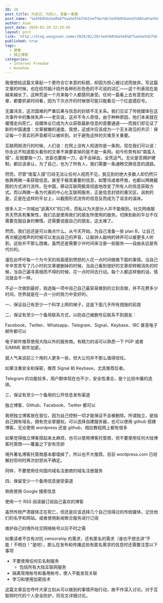 ```yaml
---
ID: 19
post_title: 为自己，为别人，准备一条路
post_name: '%e4%b8%ba%e8%87%aa%e5%b7%b1%ef%bc%8c%e4%b8%ba%e5%88%ab%e4%ba%ba%ef%bc%8c%e5%87%86%e5%a4%87%e4%b8%80%e6%9d%a1%e8%b7%af'
author: Xuan
post_date: 2020-02-20 22:19:45
layout: post
link: 'http://blog.wangxuan.name/2020/02/20/%e4%b8%ba%e8%87%aa%e5%b7%b1%ef%bc%8c%e4%b8%ba%e5%88%ab%e4%ba%ba%ef%bc%8c%e5%87%86%e5%a4%87%e4%b8%80%e6%9d%a1%e8%b7%af/'
published: true
tags:
  - 避秦
  - 独立博客
categories:
  - Internet Freedom
  - Knowhow
---
```

<!-- wp:paragraph -->
<p>我很想给这篇文章起一个更符合它本意的标题，却因为担心被过滤而放弃。写这篇文章的时候，也在绞尽脑汁绕开各种形形色色的不可说的词汇——这个列表现在是越来越长了。这种荒诞一个月来每个人都感同身受。任何一篇看上去有意思的文章，都要抓紧时间看，因为下次点开的时候很可能只能看见一个红底感叹号。</p>
<!-- /wp:paragraph -->

<!-- wp:paragraph -->
<p>无庸讳言，这次国难的严重后果与信息的封锁不无关系。我们见证了传统媒体在这次事件中的集体失声——老实说，这并不令人奇怪，由于种种原因，他们本来就在缓慢走向死亡。自媒体业已成为大众获取最新信息的首要通道——而我们却见证了新的中国速度：文章被撤的速度。我想，这或许应该成为一个无关政见的共识：保证每一个真实的声音都可以被听到，对于避免这样的灾难至关重要。</p>
<!-- /wp:paragraph -->

<!-- wp:paragraph -->
<p>互联网刚流行的时候，人们说：在网上没有人知道你是一条狗。现在我们可以说：你永远不知道那头看你的文章不爽要拿掉的是不是一条狗。如今形势有如“南蛮入侵”，反贼要挨一刀，忠臣也要挨一刀，会不会掉血，全凭运气。无论是否拥护建制，都应该承认，为了自己，也为了所有人，我们需要一条通畅交换信息的道路。</p>
<!-- /wp:paragraph -->

<!-- wp:paragraph -->
<p>然而，尽管“南蛮入侵”已经无法让任何人视而不见，我见到的绝大多数人却仍然只依靠两微一条获取信息。甚至于极其重要的信息，如警讯或者呼救，也都以两微截图的方式进行流传。在中国，移动互联网极其彻底地改变了所有人的信息获取方式。而以两微一条为代表的中心化互联网服务，正是信息封锁的重灾区。讽刺的是，正是在这样的平台上，以截图形式流传的信息反而成为了谣言的温床。</p>
<!-- /wp:paragraph -->

<!-- wp:paragraph -->
<p>很多人又一次喊出“逃离XX”的口号，而私以为大部分人并不能做到。社交网络服务天然具有集聚性，我们总是使用我们的朋友所使用的服务。切换到新的平台不仅需要克服自身的懒惰，还需要说服自己的朋友，这太难了。</p>
<!-- /wp:paragraph -->

<!-- wp:paragraph -->
<p>然而，我们总还是可以做点什么。从今天开始，为自己准备一些 plan B，让自己再次被迫噤声的时候可以发出自己的声音，让敲钟人敲响的钟声可以被更多人听到，这些并不那么困难。虽然还是需要少许时间来注册一些服务——自由永远是有代价的。</p>
<!-- /wp:paragraph -->

<!-- wp:paragraph -->
<p>谨在此呼吁每一个为今天的局面感到愤怒的人花一点时间做做下面的事情。当自己辛辛苦苦写了几小时的文章被删掉的时候，当自己看到很好的文章却转眼消失的时候，当自己遍寻真相而不得的时候，花一点时间去行动。每个人都这样做的话，情况就会不一样。</p>
<!-- /wp:paragraph -->

<!-- wp:paragraph -->
<p>不必一次做到最好，挑选每一项中自己自己最容易做到的立刻去做，并不花费多少时间。世界就是在一点一分的努力中变好的。</p>
<!-- /wp:paragraph -->

<!-- wp:group -->
<div class="wp-block-group"><div class="wp-block-group__inner-container"><!-- wp:paragraph -->
<p>一、保证自己有至少一个科学上网的梯子，这是下面几乎所有措施的前提</p>
<!-- /wp:paragraph -->

<!-- wp:paragraph -->
<p>二、保证有至少一个备用联系方式，以防自己被删号后联系不到朋友：</p>
<!-- /wp:paragraph -->

<!-- wp:group -->
<div class="wp-block-group"><div class="wp-block-group__inner-container"><!-- wp:paragraph -->
<p>Facebook、Twitter、Whatsapp、Telegram、Signal、Keybase、IRC 甚至电子邮件都可以</p>
<!-- /wp:paragraph -->

<!-- wp:paragraph -->
<p> 电子邮件推荐使用大陆以外的服务商。有精力的话可以熟悉一下 PGP 或者 S/MIME 邮件加密。 </p>
<!-- /wp:paragraph -->

<!-- wp:paragraph -->
<p>就人气来说前三个用的人更多一些，但大公司并不那么值得信任。</p>
<!-- /wp:paragraph -->

<!-- wp:paragraph -->
<p>如果注重安全和保密，推荐 Signal 和 Keybase，尤其推荐后者。</p>
<!-- /wp:paragraph -->

<!-- wp:paragraph -->
<p>Telegram 的功能较多，用户群体现在也不少，安全性凑合，是个比较中庸的选择。</p>
<!-- /wp:paragraph --></div></div>
<!-- /wp:group -->

<!-- wp:paragraph -->
<p> 三、保证有至少一个备用的公开信息发布渠道 </p>
<!-- /wp:paragraph -->

<!-- wp:group -->
<div class="wp-block-group"><div class="wp-block-group__inner-container"><!-- wp:paragraph -->
<p> 独立博客、Github、Facebook、Twitter 都可以 </p>
<!-- /wp:paragraph -->

<!-- wp:paragraph -->
<p>我把独立博客放在首位，因为自己控制一切才能保证不会被删除。所谓独立，是指自己拥有域名，拥有完全掌握权。可以选择自建服务器，也可以使用 github 搭建博客。无论使用
wordpress 还是 github，相应教程网上都有很多</p>
<!-- /wp:paragraph -->

<!-- wp:paragraph -->
<p>如果觉得独立博客搭起来太麻烦，也可以使用博客托管商，但不要使用任何大陆博客托管商——覆巢之下安有完卵</p>
<!-- /wp:paragraph -->

<!-- wp:paragraph -->
<p>境外著名博客托管商基本都墙掉了，所以也不大推荐。目前 wordpress.com 已经解封但何时再次封禁尚不确定。</p>
<!-- /wp:paragraph -->

<!-- wp:paragraph -->
<p>同样，不要使用任何国内域名注册商的域名注册服务</p>
<!-- /wp:paragraph --></div></div>
<!-- /wp:group -->

<!-- wp:paragraph -->
<p> 四、保留至少一个备用信息接受渠道 </p>
<!-- /wp:paragraph -->

<!-- wp:group -->
<div class="wp-block-group"><div class="wp-block-group__inner-container"><!-- wp:paragraph -->
<p> 熟练使用 Google 搜索信息 </p>
<!-- /wp:paragraph -->

<!-- wp:paragraph -->
<p> 使用一个 RSS 阅读器订阅自己喜欢的博客 </p>
<!-- /wp:paragraph -->

<!-- wp:paragraph -->
<p> 虽然传统严肃媒体正在死亡，但还是应该选择几个自己信得过的传统媒体，记住他们的名字和网站。或者使用新闻聚合服务进行订阅 </p>
<!-- /wp:paragraph -->

<!-- wp:paragraph -->
<p> 维护自己的境外社交网络帐号以应不时之需 </p>
<!-- /wp:paragraph --></div></div>
<!-- /wp:group --></div></div>
<!-- /wp:group -->

<!-- wp:paragraph -->
<p>如果读者不仅有对抗 censorship 的需求，还有匿名的需求（谁也不想去讲“不能！不明白！”是吧），那么在发布和传播这些有匿名需求的信息时还需要注意以下事项</p>
<!-- /wp:paragraph -->

<!-- wp:list -->
<ul><li>不要使用任何实名制服务<ul><li> 包括所有大陆互联网服务 </li></ul></li><li> 隔离常用帐号和备用帐号，使人不能发现关联 </li><li> 学习和使用加密技术 </li></ul>
<!-- /wp:list -->

<!-- wp:paragraph -->
<p>这篇文章旨在呼吁大家立刻从可以做到的事情开始行动，故不作深入讨论。对于互联网时代的个人安全防护，将另文详细讨论。</p>
<!-- /wp:paragraph -->

